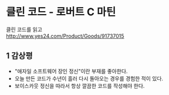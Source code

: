 # 클린 코드 - 로버트 C 마틴


클린 코드를 읽고   
http://www.yes24.com/Product/Goods/91737015

<!--more-->

## 1 감상평

- "애자일 소프트웨어 장인 정신"이란 부재를 좋아한다.
- 오늘 만든 코드가 수년이 흘러 다시 돌아오는 경우를 경험한 적이 있다. 
- 보이스카웃 정신을 따라서 항상 깔끔한 코드를 작성해야 한다.
